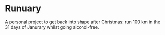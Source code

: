 # Runuary

A personal project to get back into shape after Christmas: run 100 km in the 31 days of Janurary whilst going alcohol-free.
